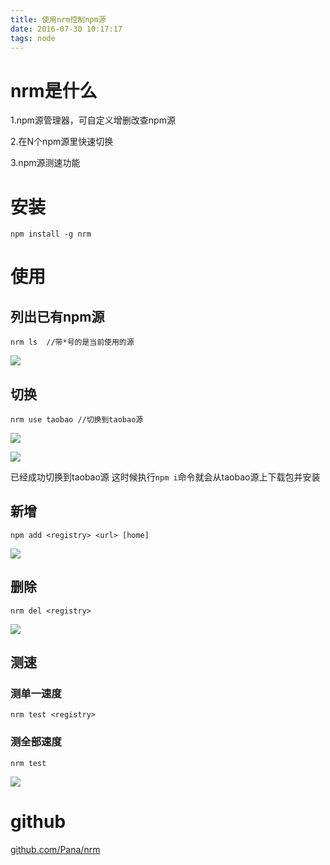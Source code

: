 ```yaml
---
title: 使用nrm控制npm源
date: 2016-07-30 10:17:17
tags: node
---
```


# nrm是什么
1.npm源管理器，可自定义增删改查npm源

2.在N个npm源里快速切换

3.npm源测速功能

# 安装
```
npm install -g nrm
```
<!-- more -->
# 使用
## 列出已有npm源
```
nrm ls  //带*号的是当前使用的源
```
![](http://ob3wg7deo.bkt.clouddn.com/QQ20160730-1@2x.png)
## 切换
```
nrm use taobao //切换到taobao源
```
![](http://ob3wg7deo.bkt.clouddn.com/QQ20160730-2@2x.png)

![](http://ob3wg7deo.bkt.clouddn.com/QQ20160730-3@2x.png)

已经成功切换到taobao源 这时候执行`npm i`命令就会从taobao源上下载包并安装

## 新增
```
npm add <registry> <url> [home]
```

![](http://ob3wg7deo.bkt.clouddn.com/QQ20160730-4@2x.png)

## 删除
```
nrm del <registry>
```
![](http://ob3wg7deo.bkt.clouddn.com/QQ20160730-5@2x.png)

## 测速
### 测单一速度
```
nrm test <registry>
```
### 测全部速度
```
nrm test
```
![](http://ob3wg7deo.bkt.clouddn.com/QQ20160730-6@2x.png)

# github
[github.com/Pana/nrm](github.com/Pana/nrm)
